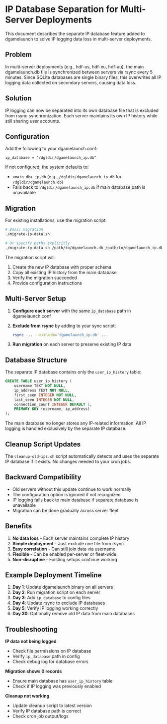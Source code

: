 # IP Database Separation for Multi-Server Deployments

This document describes the separate IP database feature added to dgamelaunch
to solve IP logging data loss in multi-server deployments.

## Problem

In multi-server deployments (e.g., hdf-us, hdf-eu, hdf-au), the main
dgamelaunch.db file is synchronized between servers via rsync every 5 minutes.
Since SQLite databases are single binary files, this overwrites all IP logging
data collected on secondary servers, causing data loss.

## Solution

IP logging can now be separated into its own database file that is excluded
from rsync synchronization. Each server maintains its own IP history while
still sharing user accounts.

## Configuration

Add the following to your dgamelaunch.conf:

```
ip_database = "/dgldir/dgamelaunch_ip.db"
```

If not configured, the system defaults to:
- `<main_db>_ip.db` (e.g., `/dgldir/dgamelaunch_ip.db` for `/dgldir/dgamelaunch.db`)
- Falls back to `/dgldir/dgamelaunch_ip.db` if main database path is unavailable

## Migration

For existing installations, use the migration script:

```bash
# Basic migration
./migrate-ip-data.sh

# Or specify paths explicitly
./migrate-ip-data.sh /path/to/dgamelaunch.db /path/to/dgamelaunch_ip.db
```

The migration script will:
1. Create the new IP database with proper schema
2. Copy all existing IP history from the main database
3. Verify the migration succeeded
4. Provide configuration instructions

## Multi-Server Setup

1. **Configure each server** with the same `ip_database` path in dgamelaunch.conf

2. **Exclude from rsync** by adding to your sync script:
   ```bash
   rsync ... --exclude='dgamelaunch_ip.db' ...
   ```

3. **Run migration** on each server to preserve existing IP data

## Database Structure

The separate IP database contains only the `user_ip_history` table:

```sql
CREATE TABLE user_ip_history (
    username TEXT NOT NULL,
    ip_address TEXT NOT NULL,
    first_seen INTEGER NOT NULL,
    last_seen INTEGER NOT NULL,
    connection_count INTEGER DEFAULT 1,
    PRIMARY KEY (username, ip_address)
);
```

The main database no longer stores any IP-related information. All IP logging
is handled exclusively by the separate IP database.

## Cleanup Script Updates

The `cleanup-old-ips.sh` script automatically detects and uses the separate
IP database if it exists. No changes needed to your cron jobs.

## Backward Compatibility

- Old servers without this update continue to work normally
- The configuration option is ignored if not recognized
- IP logging falls back to main database if separate database is unavailable
- Migration can be done gradually across server fleet

## Benefits

1. **No data loss** - Each server maintains complete IP history
2. **Simple deployment** - Just exclude one file from rsync
3. **Easy correlation** - Can still join data via username
4. **Flexible** - Can be enabled per-server or fleet-wide
5. **Non-disruptive** - Existing setups continue working

## Example Deployment Timeline

1. **Day 1**: Update dgamelaunch binary on all servers
2. **Day 2**: Run migration script on each server
3. **Day 3**: Add `ip_database` to config files
4. **Day 4**: Update rsync to exclude IP databases
5. **Day 5**: Verify IP logging working correctly
6. **Day 30**: Optionally remove old IP data from main databases

## Troubleshooting

**IP data not being logged**
- Check file permissions on IP database
- Verify `ip_database` path in config
- Check debug log for database errors

**Migration shows 0 records**
- Ensure main database has `user_ip_history` table
- Check if IP logging was previously enabled

**Cleanup not working**
- Update cleanup script to latest version
- Verify IP database path is correct
- Check cron job output/logs